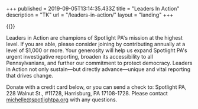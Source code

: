 +++
published = 2019-09-05T13:14:35.433Z
title = "Leaders In Action"
description = "TK"
url = "/leaders-in-action/"
layout = "landing"
+++


{{<picture-align-right class="alt" src="/2022/12/01hs-hn2r-zez7-rm35.png" description="Leaders In Action logo">}} 

Leaders in Action are champions of Spotlight PA's mission at the highest level. If you are able, please consider joining by contributing annually at a level of $1,000 or more. Your generosity will help us expand Spotlight PA's urgent investigative reporting, broaden its accessibility to all Pennsylvanians, and further our commitment to protect democracy. Leaders in Action not only sustain—but directly advance—unique and vital reporting that drives change.

Donate with a credit card below, or you can send a check to: Spotlight PA, 228 Walnut St., #11728, Harrisburg, PA 17108-1728. Please contact michelle@spotlightpa.org with any questions.